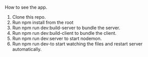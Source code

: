 How to see the app.

1. Clone this repo.
2. Run npm install from the root
3. Run npm run dev:build-server to bundle the server.
4. Run npm run dev:build-client to bundle the client.
5. Run npm run dev:server to start nodemon.
6. Run npm run dev-to start watching the files and restart server automatically.